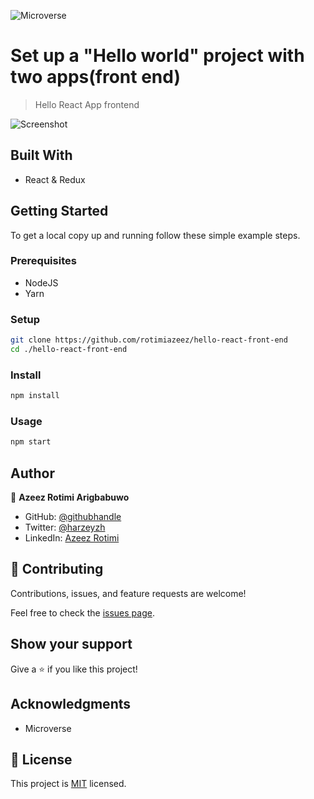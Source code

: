 ![Microverse](https://img.shields.io/badge/Microverse-blueviolet)

# Set up a "Hello world" project with two apps(front end)

> Hello React App frontend

![Screenshot](front-end.png)

## Built With

- React & Redux

## Getting Started

To get a local copy up and running follow these simple example steps.

### Prerequisites

- NodeJS 
- Yarn

### Setup

```bash
git clone https://github.com/rotimiazeez/hello-react-front-end
cd ./hello-react-front-end
```

### Install

```bash
npm install
```

### Usage

```bash
npm start
```

## Author

👤 **Azeez Rotimi Arigbabuwo**

- GitHub: [@githubhandle](https://github.com/rotimiazeez)
- Twitter: [@harzeyzh](https://twitter.com/harzeyzh)
- LinkedIn: [Azeez Rotimi](https://www.linkedin.com/in/azeezrotimi019/)

## 🤝 Contributing

Contributions, issues, and feature requests are welcome!

Feel free to check the [issues page](../../issues/).

## Show your support

Give a ⭐️ if you like this project!

## Acknowledgments

- Microverse

## 📝 License

This project is [MIT](./LICENSE.md) licensed.